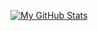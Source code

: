 [![My GitHub Stats](https://github-readme-stats.vercel.app/api?username=Liqutch&show_icons=true&hide_border=true&line_height=27&count_private=true&hide_title=true&text_color=c9cacc&icon_color=2bbc8a&bg_color=0d1117)]()
